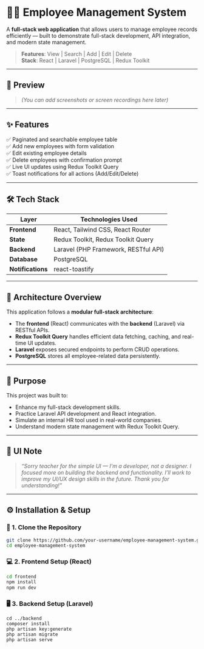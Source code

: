 # 🧑‍💼 Employee Management System

A **full-stack web application** that allows users to manage employee records efficiently — built to demonstrate full-stack development, API integration, and modern state management.

> **Features**: View | Search | Add | Edit | Delete  
> **Stack**: React | Laravel | PostgreSQL | Redux Toolkit

---

## 📸 Preview

> *(You can add screenshots or screen recordings here later)*

---

## ✨ Features

✅ Paginated and searchable employee table  
✅ Add new employees with form validation  
✅ Edit existing employee details  
✅ Delete employees with confirmation prompt  
✅ Live UI updates using Redux Toolkit Query  
✅ Toast notifications for all actions (Add/Edit/Delete)

---

## 🛠️ Tech Stack

| Layer        | Technologies Used                                 |
|--------------|----------------------------------------------------|
| **Frontend** | React, Tailwind CSS, React Router                  |
| **State**    | Redux Toolkit, Redux Toolkit Query                 |
| **Backend**  | Laravel (PHP Framework, RESTful API)               |
| **Database** | PostgreSQL                                         |
| **Notifications** | react-toastify                              |

---

## 🧱 Architecture Overview

This application follows a **modular full-stack architecture**:

- The **frontend** (React) communicates with the **backend** (Laravel) via RESTful APIs.
- **Redux Toolkit Query** handles efficient data fetching, caching, and real-time UI updates.
- **Laravel** exposes secured endpoints to perform CRUD operations.
- **PostgreSQL** stores all employee-related data persistently.

---

## 🎯 Purpose

This project was built to:

- Enhance my full-stack development skills.
- Practice Laravel API development and React integration.
- Simulate an internal HR tool used in real-world companies.
- Understand modern state management with Redux Toolkit Query.

---

## 🎨 UI Note

> _“Sorry teacher for the simple UI — I’m a developer, not a designer. I focused more on building the backend and functionality. I’ll work to improve my UI/UX design skills in the future. Thank you for understanding!”_

---

## ⚙️ Installation & Setup

### 📁 1. Clone the Repository

```bash
git clone https://github.com/your-username/employee-management-system.git
cd employee-management-system
```
### 💻 2. Frontend Setup (React)

```bash
cd frontend
npm install
npm run dev
```
### 🖥️ 3. Backend Setup (Laravel)

```baah
cd ../backend
composer install
php artisan key:generate
php artisan migrate
php artisan serve


